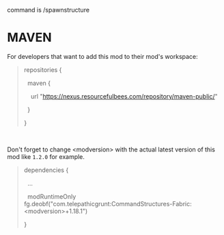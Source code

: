 command is /spawnstructure

# MAVEN

For developers that want to add this mod to their mod's workspace:

<blockquote>repositories {

&nbsp; maven {

&nbsp; &nbsp; url "https://nexus.resourcefulbees.com/repository/maven-public/"

&nbsp; }

}</blockquote>

&nbsp;

Don't forget to change \<modversion> with the actual latest version of this mod like `1.2.0` for example.

<blockquote>dependencies {


&nbsp; ...


&nbsp; modRuntimeOnly fg.deobf("com.telepathicgrunt:CommandStructures-Fabric:\<modversion>+1.18.1")


}</blockquote>
